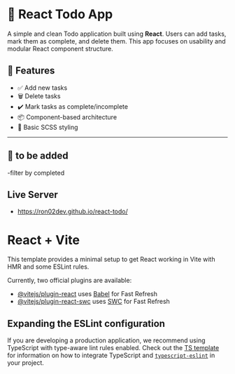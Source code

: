 # 📝 React Todo App

A simple and clean Todo application built using **React**. Users can add tasks, mark them as complete, and delete them. This app focuses on usability and modular React component structure.

## <!-- Add a screenshot of your app here -->

## 🚀 Features

- ✅ Add new tasks
- 🗑️ Delete tasks
- ✔️ Mark tasks as complete/incomplete
- 📦 Component-based architecture
- 🎨 Basic SCSS styling

---

## 🌟 to be added

-filter by completed

## Live Server

- https://ron02dev.github.io/react-todo/

# React + Vite

This template provides a minimal setup to get React working in Vite with HMR and some ESLint rules.

Currently, two official plugins are available:

- [@vitejs/plugin-react](https://github.com/vitejs/vite-plugin-react/blob/main/packages/plugin-react) uses [Babel](https://babeljs.io/) for Fast Refresh
- [@vitejs/plugin-react-swc](https://github.com/vitejs/vite-plugin-react/blob/main/packages/plugin-react-swc) uses [SWC](https://swc.rs/) for Fast Refresh

## Expanding the ESLint configuration

If you are developing a production application, we recommend using TypeScript with type-aware lint rules enabled. Check out the [TS template](https://github.com/vitejs/vite/tree/main/packages/create-vite/template-react-ts) for information on how to integrate TypeScript and [`typescript-eslint`](https://typescript-eslint.io) in your project.

